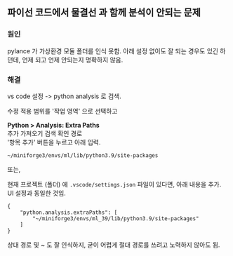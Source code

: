 

## 파이선 코드에서 물결선 과 함께 분석이 안되는 문제

### 원인

pylance 가 가상환경 모듈 폴더를 인식 못함.
아래 설정 없이도 잘 되는 경우도 있긴 하던데, 언제 되고 언제 안되는지 명확하지 않음.

### 해결

vs code 설정 -> python analysis 로 검색.

수정 적용 범위를 '작업 영역' 으로 선택하고

**Python > Analysis: Extra Paths**<br>
추가 가져오기 검색 확인 경로<br>
'항목 추가' 버튼을 누르고 아래 입력.
```
~/miniforge3/envs/ml/lib/python3.9/site-packages
```

또는,

현재 프로젝트 (폴더) 에 `.vscode/settings.json` 파일이 있다면, 아래 내용을 추가. UI 설정과 동일한 것임.

```
{
    "python.analysis.extraPaths": [
        "~/miniforge3/envs/ml_39/lib/python3.9/site-packages"
    ]
}
```

상대 경로 및 ~ 도 잘 인식하지, 굳이 어렵게 절대 경로를 쓰려고 노력하지 않아도 됨.